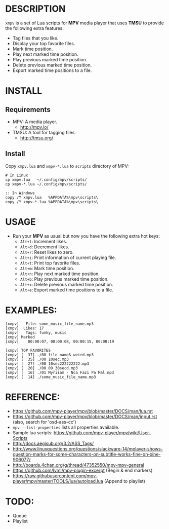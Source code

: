 

# DESCRIPTION
`xmpv` is a set of Lua scripts for **MPV** media player that uses **TMSU** to provide the following extra features:
  
  * Tag files that you like.
  * Display your top favorite files.
  * Mark time position.
  * Play next marked time position.
  * Play previous marked time position.
  * Delete previous marked time position.
  * Export marked time positions to a file.

# INSTALL

## Requirements
* MPV: A media player. 
  * http://mpv.io/
* TMSU: A tool for tagging files. 
  * http://tmsu.org/
  
## Install
Copy `xmpv.lua` and `xmpv-*.lua` to `scripts` directory of MPV:
```
# In Linux
cp xmpv.lua   ~/.config/mpv/scripts/
cp xmpv-*.lua ~/.config/mpv/scripts/
```

```
:: In Windows
copy /Y xmpv.lua   %APPDATA%\mpv\scripts\
copy /Y xmpv-*.lua %APPDATA%\mpv\scripts\
```

# USAGE
* Run your **MPV** as usual but now you have the following extra hot keys:
  * `Alt+l`: Increment likes.
  * `Alt+d`: Decrement likes.
  * `Alt+r`: Reset likes to zero.
  * `Alt+i`: Print information of current playing file.
  * `Alt+t`: Print top favorite files.
  * `Alt+m`: Mark time position.
  * `Alt+n`: Play next marked time position.
  * `Alt+b`: Play previous marked time position.
  * `Alt+x`: Delete previous marked time position.
  * `Alt+e`: Export marked time positions to a file.

# EXAMPLES:
```
[xmpv]   File: some_music_file_name.mp3
[xmpv]  Likes: 17
[xmpv]   Tags: funky, music
[xmpv] Marked
[xmpv]    00:00:07, 00:00:08, 00:00:15, 00:00:19
```

```
[xmpv] TOP FAVORITES
[xmpv] [  37] ./00 file name& weird.mp3
[xmpv] [  35] ./00 10sec.mp3
[xmpv] [  27] ./00 10sec222222222.mp3
[xmpv] [  20] ./00 09_30secd.mp3
[xmpv] [  16] ./01 Myriiam - Nca Fazi Pa Mal.mp3
[xmpv] [  14] ./some_music_file_name.mp3

```

# REFERENCE: 
* https://github.com/mpv-player/mpv/blob/master/DOCS/man/lua.rst
* https://github.com/mpv-player/mpv/blob/master/DOCS/man/input.rst (also, search for 'osd-ass-cc')
* `mpv --list-properties` lists all properties available.
* Sample lua scripts: https://github.com/mpv-player/mpv/wiki/User-Scripts
* http://docs.aegisub.org/3.2/ASS_Tags/
* http://www.linuxquestions.org/questions/slackware-14/mplayer-shows-question-marks-for-some-characters-on-subtitle-works-fine-on-xine-906077/
* http://boards.4chan.org/g/thread/47352550/mpv-mpv-general
* https://github.com/lvml/mpv-plugin-excerpt (Begin & end markers)
* https://raw.githubusercontent.com/mpv-player/mpv/master/TOOLS/lua/autoload.lua  (Append to playlist)

# TODO: 
* Queue
* Playlist

